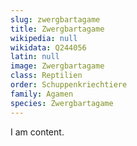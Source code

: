 ```yaml
---
slug: zwergbartagame
title: Zwergbartagame
wikipedia: null
wikidata: Q244056
latin: null
image: Zwergbartagame
class: Reptilien
order: Schuppenkriechtiere
family: Agamen
species: Zwergbartagame
---
```


I am content.
